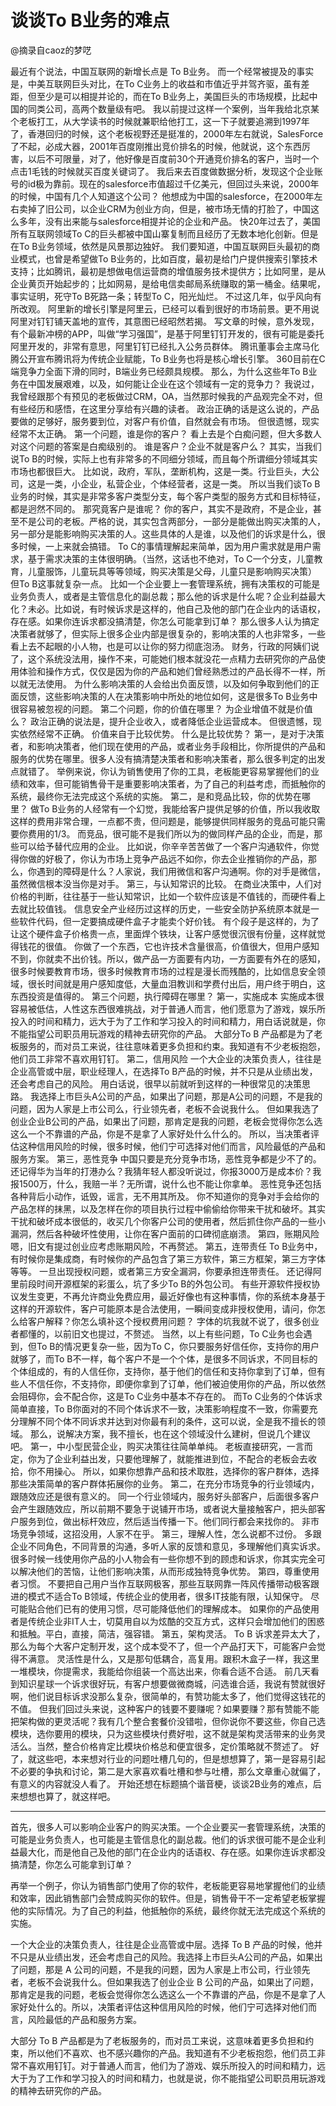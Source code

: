 # 谈谈To B业务的难点
@摘录自caoz的梦呓

最近有个说法，中国互联网的新增长点是 To B业务。
而一个经常被提及的事实是，中美互联网巨头对比，在To C业务上的收益和市值近乎并驾齐驱，虽有差距，但至少是可以相提并论的，而在To B业务上，美国巨头的市场规模，比起中国的同类公司，高两个数量级有吧。
我以前提过这样一个案例，当年我给北京某个老板打工，从大学读书的时候就兼职给他打工，这一下子就要追溯到1997年了，香港回归的时候，这个老板视野还是挺准的，2000年左右就说，SalesForce了不起，必成大器，2001年百度刚推出竞价排名的时候，他就说，这个东西厉害，以后不可限量，对了，他好像是百度前30个开通竞价排名的客户，当时一个点击1毛钱的时候就买百度关键词了。
我后来去百度做数据分析，发现这个企业账号的id极为靠前。现在的salesforce市值超过千亿美元，但回过头来说，2000年的时候，中国有几个人知道这个公司？
他想成为中国的salesforce，在2000年左右卖掉了旧公司，以企业CRM为创业方向，但是，被市场无情的打脸了，中国这么多年，没有出来能与salesforce相提并论的企业和产品。
快20年过去了，美国所有互联网领域To C的巨头都被中国山寨复制而且经历了无数本地化创新。但是在To B业务领域，依然是风景那边独好。
我们要知道，中国互联网巨头最初的商业模式，也曾是希望做To B业务的，比如百度，最初是给门户提供搜索引擎技术支持；比如腾讯，最初是想做电信运营商的增值服务技术提供方；比如阿里，是从企业黄页开始起步的；比如网易，是给电信卖邮局系统赚取的第一桶金。结果呢，事实证明，死守To B死路一条；转型To C，阳光灿烂。
不过这几年，似乎风向有所改观。
阿里新的增长引擎是阿里云，已经可以看到很好的市场前景。更不用说阿里对钉钉铺天盖地的宣传，其意图已经昭然若揭。
写文章的时候，意外发现，有个最新冲榜的APP，叫做“学习强国”，是基于阿里钉钉开发的，很有可能是委托阿里开发的，非常有意思，阿里钉钉已经扎入公务员群体。
腾讯董事会主席马化腾公开宣布腾讯将为传统企业赋能，To B业务也将是核心增长引擎。
360目前在C端竞争力全面下滑的同时，B端业务已经颇具规模。
那么，为什么这些年To B业务在中国发展艰难，以及，如何能让企业在这个领域有一定的竞争力？
我说过，我曾经跟那个有预见的老板做过CRM，OA，当然那时候我的产品观完全不对，但有些经历和感悟，在这里分享给有兴趣的读者。
政治正确的话是这么说的，产品要做的足够好，服务要到位，对客户有价值，自然就会有市场。
但很遗憾，现实经常不太正确。
第一个问题，谁是你的客户？
看上去是个白痴问题，但大多数人对这个问题的答案是白痴级别的。
谁是客户？企业不就是客户么？
其实，当我们说To B的时候，实际上也有非常多的不同细分领域，而且每个所谓细分领域其实市场也都很巨大。
比如说，政府，军队，垄断机构，这是一类。行业巨头，大公司，这是一类，小企业，私营企业，个体经营者，这是一类。
所以当我们谈To B业务的时候，其实是非常多客户类型分支，每个客户类型的服务方式和目标特征，都是迥然不同的。
那究竟客户是谁呢？
你的客户，其实不是政府，不是企业，甚至不是公司的老板。严格的说，其实包含两部分，一部分是能做出购买决策的人，另一部分是能影响购买决策的人。这些具体的人是谁，以及他们的诉求是什么，很多时候，一上来就会搞错。
To C的事情理解起来简单，因为用户需求就是用户需求，基于需求决策的主体很明确。（当然，这话也不绝对，To C一个分支，儿童教育，儿童服饰，儿童玩具等等领域，购买决策是父母，儿童只是影响购买决策）
但To B这事就复杂一点。
比如一个企业要上一套管理系统，拥有决策权的可能是业务负责人，或者是主管信息化的副总裁；那么他的诉求是什么呢？企业利益最大化？未必。比如说，有时候诉求是这样的，他自己及他的部门在企业内的话语权，存在感。如果你连诉求都没搞清楚，你怎么可能拿到订单？
那么很多人认为搞定决策者就够了，但实际上很多企业内部是很复杂的，影响决策的人也非常多，一些看上去不起眼的小人物，也是可以让你的努力彻底泡汤。
财务，行政的阿姨们说了，这个系统没法用，操作不来，可能她们根本就没花一点精力去研究你的产品使用体验和操作方式，仅仅是因为你的产品和她们曾经熟悉过的产品长得不一样，所以就无法使用。
为什么影响决策的人会给出负面反馈，以及如何争取到他们的正面反馈，这些影响决策的人在决策影响中所处的地位如何，这是很多To B业务中很容易被忽视的问题。
第二个问题，你的价值在哪里？
为企业增值不就是价值么？
政治正确的说法是，提升企业收入，或者降低企业运营成本。
但很遗憾，现实依然经常不正确。
价值来自于比较优势。
什么是比较优势？
第一，是对于决策者，和影响决策者，他们现在使用的产品，或者业务手段相比，你所提供的产品和服务的优势在哪里。很多人没有搞清楚决策者和影响决策者，那么很多判定的出发点就错了。
举例来说，你认为销售使用了你的工具，老板能更容易掌握他们的业绩和效率，但可能销售骨干是重要影响决策者，为了自己的利益考虑，而抵触你的系统，最终你无法完成这个系统的实施。
第二，是和竞品比较，你的优势在哪里？
做To B业务的人经常有一个幻觉，我能给客户提供足够的价值，所以我收取这样的费用非常合理，一点都不贵，但问题是，能够提供同样服务的竞品可能只需要你费用的1/3。
而竞品，很可能不是我们所以为的做同样产品的企业，而是，那些可以给予替代应用的企业。
比如说，你辛辛苦苦做了一个客户沟通软件，你觉得你做的好极了，你认为市场上竞争产品远不如你，你去企业推销你的产品，那么，你遇到的障碍是什么？人家说，我们用微信和客户沟通啊。你的对手是微信，虽然微信根本没当你是对手。
第三，与认知常识的比较。
在商业决策中，人们对价格的判断，往往基于一些认知常识，比如一个软件应该是不值钱的，而硬件看上去就比较值钱。
信息安全产业经历过这样的历史，一些安全防护系统原本就是一些软件代码，但一定要搞成硬件盒子才能卖个好价钱。
有个段子是这样的，为了让这个硬件盒子价格贵一点，里面焊个铁块，让客户感觉很沉很有份量，这样就觉得钱花的很值。
你做了一个东西，它也许技术含量很高，价值很大，但用户感知不到，你就卖不出价钱。所以，做产品一方面要有内功，一方面要有外在的感知，很多时候要教育市场，很多时候教育市场的过程是漫长而残酷的，比如信息安全领域，很长时间就是用户感知度低，大量血泪教训和学费付出后，用户终于明白，这东西投资是值得的。
第三个问题，执行障碍在哪里？
第一，实施成本
实施成本很容易被低估，人性这东西很难挑战，对于普通人而言，他们愿意为了游戏，娱乐所投入的时间和精力，远大于为了工作和学习投入的时间和精力，用白话说就是，你不能指望公司职员用玩游戏的精神去研究你的产品。
大部分To B 产品都是为了老板服务的，而对员工来说，往往意味着更多负担和约束。我知道有不少老板抱怨，他们员工非常不喜欢用钉钉。
第二，信用风险
一个大企业的决策负责人，往往是企业高管或中层，职业经理人，在选择To B产品的时候，并不只是从业绩出发，还会考虑自己的风险。
用白话说，很早以前就听到这样的一种很常见的决策思路。
我选择上市巨头A公司的产品，如果出了问题，那是A公司的问题，不是我的问题，因为人家是上市公司么，行业领先者，老板不会说我什么。
但如果我选了创业企业B公司的产品，如果出了问题，那肯定是我的问题，老板会觉得你怎么选这么一个不靠谱的产品，你是不是拿了人家好处什么什么的。
所以，当决策者评估这种信用风险的时候，很多时候，他们宁可选择对他们而言，风险最低的产品和服务方案。
第三，恶性竞争
中国只要是充分竞争市场，恶性竞争都是少不了的。
还记得华为当年的打港办么？我猜年轻人都没听说过，你报3000万是成本价？我报1500万，什么，我赔一半？无所谓，说什么也不能让你拿单。
恶性竞争还包括各种背后小动作，诋毁，谣言，无不用其所及。
你不知道你的竞争对手会给你的产品怎样的抹黑，以及怎样在你的项目执行过程中偷偷给你带来干扰和破坏。其实干扰和破坏成本很低的，收买几个你客户公司的使用者，然后抓住你产品的一些小漏洞，然后各种破坏性使用，让你在客户面前的口碑彻底崩溃。
第四，账期风险
嗯，旧文有提过创业应考虑账期风险，不再赘述。
第五，连带责任
To B业务中，有时候你是集成商，有时候你的产品包含了第三方软件，第三方框架，第三方字体等等。
一旦出现授权问题，或者第三方安全漏洞，你要承担连带责任。
还记得阿里前段时间开源框架的彩蛋么，坑了多少To B的外包公司。
有些开源软件授权协议发生变更，不再允许商业免费应用，最近好像也有这种事情，你的系统本身基于这样的开源软件，客户可能原本是合法使用，一瞬间变成非授权使用，请问，你怎么给客户解释？你怎么填补这个授权费用问题？
字体的坑我就不说了，很多创业者都懂的，以前旧文也提过，不赘述。
当然，以上有些问题，To C业务也会遇到，但To B的情况更复杂一些，因为To C，你只要服务好信任你，支持你的用户就够了，而To B不一样，每个客户不是一个个体，是很多不同诉求，不同目标的个体组成的，有的人信任你，支持你，基于他们的信任和支持你拿到了订单，但有些人不信任你，不支持你，即便你拿到了订单，他们被迫使用你的产品，所以依然会阻碍你，会不配合你，这是To C业务中基本不存在的。
而To C业务的个体诉求简单直接，To B你面对的不同个体诉求不一致，决策影响程度不一致，你需要充分理解不同个体不同诉求并达到对你最有利的条件，这可以说，全是我不擅长的领域。
那么，说解决方案，我不擅长，也在这个领域没什么建树，但说几个建议吧。
第一，中小型民营企业，购买决策往往简单单纯。
老板直接研究，一言而定，你为了企业利益出发，只要他理解了，就能推进到位，不配合的老板会去收拾，你不用操心。
所以，如果你想靠产品和技术取胜，选择你的客户群体，选择那些决策简单的客户群体拓展你的业务。
第二，在充分市场竞争的行业领域内，跟随效应还是很有意义的。
同一个行业领域内，服务好头部客户，后面很多客户会产生跟随效应，所以前期不要急于说铺开市场，或者说大量接触客户，把头部客户服务到位，做出标杆效应，然后适当传播一下。他们同行都会来找你的。
非市场竞争领域，这招没用，人家不在乎。
第三，理解人性，怎么说都不过份。
多跟企业不同角色，不同背景的沟通，多听人家的反馈和意见，多理解他们真实诉求。
很多时候一线使用你产品的小人物会有一些你想不到的顾虑和诉求，你其实完全可以解决他们的苦恼，让他们影响决策，从而形成独特竞争优势。
第四，尊重使用者习惯。
不要把自己用户当作互联网极客，那些互联网靠一阵风传播带动极客跟进的模式不适合To B领域，传统企业的使用者，很多IT技能有限，认知保守。
尽可能贴合他们已有的使用习惯，尽可能降低他们的理解成本。
如果你的产品使用者是传统企业非IT人士，切莫用自以为炫酷的交互方式，这样只会增加他们的困惑和抵触。平白，直接，简洁，强容错。
第五，架构灵活。
To B 诉求差异太大了，那么为每个大客户定制开发，这个成本受不了，但一个产品打天下，可能客户会觉得不满意。
灵活性是什么，又是那句低耦合，高复用。跟积木盒子一样，我这里一堆模块，你提需求，我能给你组装一个高达出来，你看合适不合适。
前几天看到知识星球一个诉求很好玩，有客户想要做微商城，问选谁合适，我说有赞就很好啊，他们说目标诉求没那么复杂，很简单的，有赞功能太多了，他们觉得这钱花的不值。
但我们回过头来说，这种客户的钱要不要赚呢？如果要赚？那有赞能不能把架构做的更灵活呢？我有几个整合套餐价没错啦，但你说你不要这些，你自己选模块，选你要用的模块，只为这些模块付费好啦，这不就是架构灵活带来的业务灵活么。当然，整合价格肯定比模块价格总和便宜很多，定价策略就不赘述了。
好了，就这些吧，本来想对行业的问题吐槽几句的，但是想想算了，第一是容易引起不必要的争执和讨论，第二是大家喜欢看吐槽和参与吐槽，那么文章重心就偏了，有意义的内容就没人看了。
开始还想在标题搞个谐音梗，谈谈2B业务的难点，后来想想也算了，就这样吧。



-------
首先，很多人可以影响企业客户的购买决策。一个企业要买一套管理系统，决策的可能是业务负责人，也可能是主管信息化的副总裁。他们的诉求很可能不是企业利益最大化，而是他自己及他的部门在企业内的话语权、存在感。如果你连诉求都没搞清楚，你怎么可能拿到订单？

再举一个例子，你认为销售部门使用了你的软件，老板能更容易地掌握他们的业绩和效率，因此销售部门会赞成购买你的软件。但是，销售骨干不一定希望老板掌握他的实际情况。为了自己的利益，他抵触你的系统，最终你就无法完成这个系统的实施。

一个大企业的决策负责人，往往是企业高管或中层。选择 To B 产品的时候，他并不只是从业绩出发，还会考虑自己的风险。我选择上市巨头A公司的产品，如果出了问题，那是 A 公司的问题，不是我的问题，因为人家是上市公司，行业领先者，老板不会说我什么。但如果我选了创业企业 B 公司的产品，如果出了问题，那肯定是我的问题，老板会觉得你怎么选这么一个不靠谱的产品，你是不是拿了人家好处什么的。所以，决策者评估这种信用风险的时候，他们宁可选择对他们而言，风险最低的产品和服务方案。

大部分 To B 产品都是为了老板服务的，而对员工来说，这意味着更多负担和约束，所以他们不喜欢、也不感兴趣你的产品。我知道有不少老板抱怨，他们员工非常不喜欢用钉钉。对于普通人而言，他们为了游戏、娱乐所投入的时间和精力，远大于为了工作和学习投入的时间和精力，也就是说，你不能指望公司职员用玩游戏的精神去研究你的产品。

